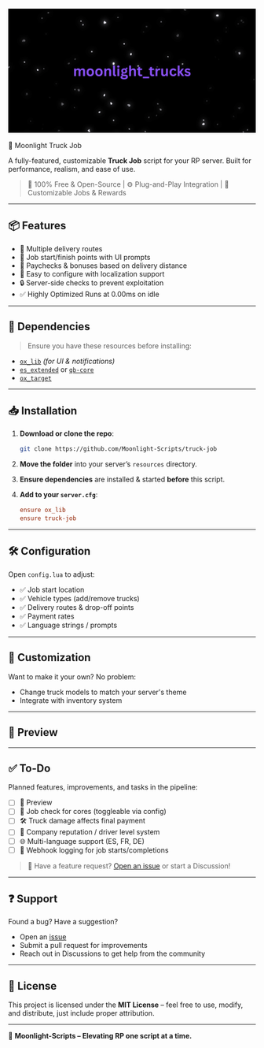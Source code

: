 <p align="center">
  <img src="https://raw.githubusercontent.com/Moonlight-Scripts/.github/refs/heads/main/trucks.png" alt="Moonlight Truck Job Banner" width="600"/>
</p

# 🚚 Moonlight Truck Job

A fully-featured, customizable **Truck Job** script for your RP server. Built for performance, realism, and ease of use.

> 🎁 100% Free & Open-Source | ⚙️ Plug-and-Play Integration | 🧩 Customizable Jobs & Rewards

---

## 📦 Features

- 🚛 Multiple delivery routes  
- 💼 Job start/finish points with UI prompts  
- 🧾 Paychecks & bonuses based on delivery distance  
- 🧰 Easy to configure with localization support  
- 🔒 Server-side checks to prevent exploitation 
- ✅ Highly Optimized Runs at 0.00ms on idle

---

## 📁 Dependencies

> Ensure you have these resources before installing:

- [`ox_lib`](https://github.com/overextended/ox_lib) *(for UI & notifications)*  
- [`es_extended`](https://github.com/esx-framework/esx_core) or [`qb-core`](https://github.com/qbcore-framework/qb-core)   
- [`ox_target`](https://github.com/overextended/ox_target) 

---

## 📥 Installation

1. **Download or clone the repo**:
   ```bash
   git clone https://github.com/Moonlight-Scripts/truck-job
   ```

2. **Move the folder** into your server’s `resources` directory.

3. **Ensure dependencies** are installed & started **before** this script.

4. **Add to your `server.cfg`**:
   ```cfg
   ensure ox_lib
   ensure truck-job
   ```

---

## 🛠️ Configuration

Open `config.lua` to adjust:

- ✅ Job start location 
- ✅ Vehicle types (add/remove trucks)  
- ✅ Delivery routes & drop-off points  
- ✅ Payment rates
- ✅ Language strings / prompts

---

## 🎨 Customization

Want to make it your own? No problem:

- Change truck models to match your server's theme  
- Integrate with inventory system

---

## 📸 Preview


---

## ✅ To-Do

Planned features, improvements, and tasks in the pipeline:
 
- [ ] 📸 Preview 
- [ ] 📑 Job check for cores (toggleable via config)
- [ ] 🛠️ Truck damage affects final payment  
- [ ] 🧾 Company reputation / driver level system  
- [ ] 🌐 Multi-language support (ES, FR, DE)    
- [ ] 🔧 Webhook logging for job starts/completions   

> 💬 Have a feature request? [Open an issue](https://github.com/Moonlight-Scripts/truck-job/issues/new) or start a Discussion!

---

## ❓ Support

Found a bug? Have a suggestion?

- Open an [issue](https://github.com/Moonlight-Scripts/truck-job/issues)  
- Submit a pull request for improvements  
- Reach out in Discussions to get help from the community  

---

## 📜 License

This project is licensed under the **MIT License** – feel free to use, modify, and distribute, just include proper attribution.

---

🚀 **Moonlight-Scripts – Elevating RP one script at a time.**
